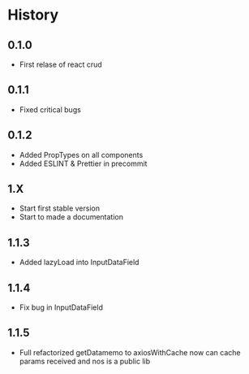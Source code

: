 # History

## 0.1.0

-   First relase of react crud

## 0.1.1

-   Fixed critical bugs

## 0.1.2

-   Added PropTypes on all components
-   Added ESLINT & Prettier in precommit

## 1.X

-   Start first stable version
-   Start to made a documentation

## 1.1.3

-   Added lazyLoad into InputDataField

## 1.1.4

-   Fix bug in InputDataField

## 1.1.5

-   Full refactorized getDatamemo to axiosWithCache now can cache params received and nos is a public lib
